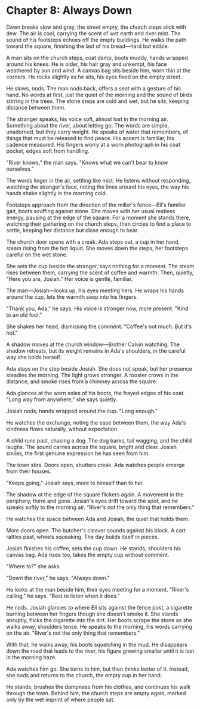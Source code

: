 # Chapter 8: Always Down

Dawn breaks slow and gray, the street empty, the church steps slick with dew. The air is cool, carrying the scent of wet earth and river mist. The sound of his footsteps echoes off the empty buildings. He walks the path toward the square, finishing the last of his bread—hard but edible.

A man sits on the church steps, coat damp, boots muddy, hands wrapped around his knees. He is older, his hair gray and unkempt, his face weathered by sun and wind. A canvas bag sits beside him, worn thin at the corners. He rocks slightly as he sits, his eyes fixed on the empty street.

He slows, nods. The man nods back, offers a seat with a gesture of his hand. No words at first, just the quiet of the morning and the sound of birds stirring in the trees. The stone steps are cold and wet, but he sits, keeping distance between them.

The stranger speaks, his voice soft, almost lost in the morning air. Something about the river, about letting go. The words are simple, unadorned, but they carry weight. He speaks of water that remembers, of things that must be released to find peace. His accent is familiar, his cadence measured. His fingers worry at a worn photograph in his coat pocket, edges soft from handling.

"River knows," the man says. "Knows what we can't bear to know ourselves."

The words linger in the air, settling like mist. He listens without responding, watching the stranger's face, noting the lines around his eyes, the way his hands shake slightly in the morning cold.

Footsteps approach from the direction of the miller's fence—Eli's familiar gait, boots scuffing against stone. She moves with her usual restless energy, pausing at the edge of the square. For a moment she stands there, watching their gathering on the church steps, then circles to find a place to settle, keeping her distance but close enough to hear.

The church door opens with a creak. Ada steps out, a cup in her hand, steam rising from the hot liquid. She moves down the steps, her footsteps careful on the wet stone.

She sets the cup beside the stranger, says nothing for a moment. The steam rises between them, carrying the scent of coffee and warmth. Then, quietly, "Here you are, Josiah." Her voice is gentle, familiar.

The man—Josiah—looks up, his eyes meeting hers. He wraps his hands around the cup, lets the warmth seep into his fingers.

"Thank you, Ada," he says. His voice is stronger now, more present. "Kind to an old fool."

She shakes her head, dismissing the comment. "Coffee's not much. But it's hot."

A shadow moves at the church window—Brother Calvin watching. The shadow retreats, but its weight remains in Ada's shoulders, in the careful way she holds herself.

Ada stays on the step beside Josiah. She does not speak, but her presence steadies the morning. The light grows stronger. A rooster crows in the distance, and smoke rises from a chimney across the square.

Ada glances at the worn soles of his boots, the frayed edges of his coat. "Long way from anywhere," she says quietly.

Josiah nods, hands wrapped around the cup. "Long enough."

He watches the exchange, noting the ease between them, the way Ada's kindness flows naturally, without expectation.

A child runs past, chasing a dog. The dog barks, tail wagging, and the child laughs. The sound carries across the square, bright and clear. Josiah smiles, the first genuine expression he has seen from him.

The town stirs. Doors open, shutters creak. Ada watches people emerge from their houses.

"Keeps going," Josiah says, more to himself than to her.

The shadow at the edge of the square flickers again. A movement in the periphery, there and gone. Josiah's eyes drift toward the spot, and he speaks softly to the morning air. "River's not the only thing that remembers."

He watches the space between Ada and Josiah, the quiet that holds them.

More doors open. The butcher's cleaver sounds against his block. A cart rattles past, wheels squeaking. The day builds itself in pieces.

Josiah finishes his coffee, sets the cup down. He stands, shoulders his canvas bag. Ada rises too, takes the empty cup without comment.

"Where to?" she asks.

"Down the river," he says. "Always down."

He looks at the man beside him, their eyes meeting for a moment. "River's calling," he says. "Best to listen when it does."

He nods. Josiah glances to where Eli sits against the fence post, a cigarette burning between her fingers though she doesn't smoke it. She stands abruptly, flicks the cigarette into the dirt. Her boots scrape the stone as she walks away, shoulders tense. He speaks to the morning, his words carrying on the air. "River's not the only thing that remembers."

With that, he walks away, his boots squelching in the mud. He disappears down the road that leads to the river, his figure growing smaller until it is lost in the morning haze.

Ada watches him go. She turns to him, but then thinks better of it. Instead, she nods and returns to the church, the empty cup in her hand.

He stands, brushes the dampness from his clothes, and continues his walk through the town. Behind him, the church steps are empty again, marked only by the wet imprint of where people sat.
